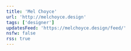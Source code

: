 ```yaml
---
title: 'Mel Choyce'
url: 'http://melchoyce.design'
tags: ['designer']
updatesFeed: 'https://melchoyce.design/feed/'
nsfw: false
rss: true
---
```

